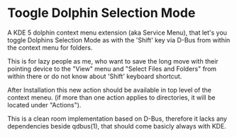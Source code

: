 # Toogle Dolphin Selection Mode

A KDE 5 dolphin context menu extension (aka Service Menu), that let's you
toggle Dolphins Selection Mode as with the 'Shift' key via D-Bus from within
the context menu for folders.

This is for lazy people as me, who want to save the long move with their
pointing device to the "View" menu and "Select Files and Folders" from
within there or do not know about 'Shift' keyboard shortcut.

After Installation this new action should be available in top level of the
context meneu. (if more than one action applies to directories, it will be
located under "Actions").

This is a clean room implementation based on D-Bus, therefore it lacks any
dependencies beside qdbus(1), that should come basicly always with KDE.
